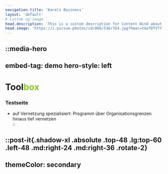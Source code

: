 ```yaml
---
navigation.title: 'Karels Business'
layout: 'default'
# Custom og:image
head.description: 'This is a custom description for Content Wind about page.'
head.image: 'https://i.picsum.photos/id/866/536/354.jpg?hmac=tGofDTV7tl2rprappPzKFiZ9vDh5MKj39oa2D--gqhA'
---
```


::media-hero
---
embed-tag: demo
hero-style: left
---

# <span>Tool<span style="color:#84CC16">box</span></span>
### <span class="text-xl text-primary font-bold">Testseite</span>

- auf Vernetzung spezialisiert: Programm über Organisationsgrenzen hinaus tief vernetzen<br>
::

::post-it{.shadow-xl .absolute .top-48 .lg:top-60 .left-48 .md:right-24 .md:right-36 .rotate-2}
---
themeColor: secondary
---
<br>
